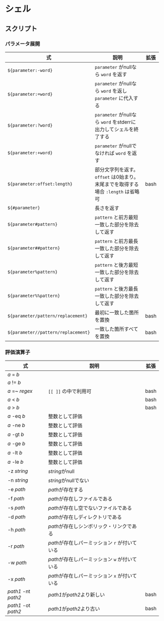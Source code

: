 # シェル

## スクリプト

### パラメータ展開

|式|説明|拡張|
|-|-|-|
|`${parameter:-word}`|`parameter` がnullなら `word` を返す||
|`${parameter:=word}`|`parameter` がnullなら `word` を返し `parameter` に代入する||
|`${parameter:?word}`|`parameter` がnullなら `word` をstderrに出力してシェルを終了する||
|`${parameter:+word}`|`parameter` がnullでなければ `word` を返す||
|`${parameter:offset:length}`|部分文字列を返す。 `offset` は0始まり。末尾までを取得する場合 `:length` は省略可|bash|
|`${#parameter}`|長さを返す||
|`${parameter#pattern}`|`pattern` と前方最短一致した部分を除去して返す||
|`${parameter##pattern}`|`pattern` と前方最長一致した部分を除去して返す||
|`${parameter%pattern}`|`pattern` と後方最短一致した部分を除去して返す||
|`${parameter%%pattern}`|`pattern` と後方最長一致した部分を除去して返す||
|`${parameter/pattern/replacement}`|最初に一致した箇所を置換|bash|
|`${parameter//pattern/replacement}`|一致した箇所すべてを置換|bash|

### 評価演算子

|式|説明|拡張|
|-|-|-|
|<i>a</i> = <i>b</i>|||
|<i>a</i> != <i>b</i>|||
|<i>a</i> =~ <i>regex</i>|`[[ ]]` の中で利用可|bash|
|<i>a</i> < <i>b</i>||bash|
|<i>a</i> > <i>b</i>||bash|
|<i>a</i> -eq <i>b</i>|整数として評価||
|<i>a</i> -ne <i>b</i>|整数として評価||
|<i>a</i> -gt <i>b</i>|整数として評価||
|<i>a</i> -ge <i>b</i>|整数として評価||
|<i>a</i> -lt <i>b</i>|整数として評価||
|<i>a</i> -le <i>b</i>|整数として評価||
|-z <i>string</i>|<i>string</i>がnull||
|-n <i>string</i>|<i>string</i>がnullでない||
|-e <i>path</i>|<i>path</i>が存在する||
|-f <i>path</i>|<i>path</i>が存在しファイルである||
|-s <i>path</i>|<i>path</i>が存在し空でないファイルである||
|-d <i>path</i>|<i>path</i>が存在しディレクトリである||
|-h <i>path</i>|<i>path</i>が存在しシンボリック・リンクである||
|-r <i>path</i>|<i>path</i>が存在しパーミッション `r` が付いている||
|-w <i>path</i>|<i>path</i>が存在しパーミッション `w` が付いている||
|-x <i>path</i>|<i>path</i>が存在しパーミッション `x` が付いている||
|<i>path1</i> -nt <i>path2</i>|<i>path1</i>が<i>path2</i>より新しい|bash|
|<i>path1</i> -ot <i>path2</i>|<i>path1</i>が<i>path2</i>より古い|bash|
